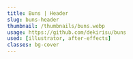 ```yaml
---
title: Buns | Header
slug: buns-header
thumbnail: /thumbnails/buns.webp
usage: https://github.com/dekirisu/buns
used: [illustrator, after-effects]
classes: bg-cover
---
```


